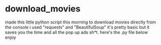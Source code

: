 # download_movies
made this little python script this morning to download movies directly from the console i used "requests" and "BeautifulSoup"  it's pretty basic but it saves you the time and all the pop up ads sh*t. here's the .py file below enjoy
